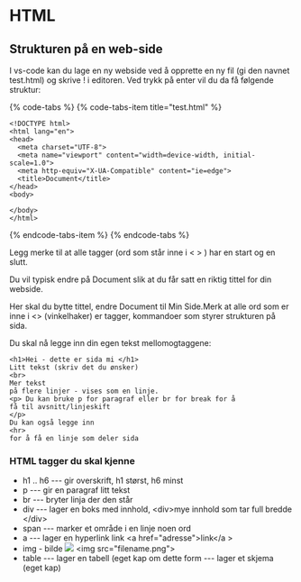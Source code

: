# HTML

## Strukturen på en web-side

I vs-code kan du lage en ny webside ved å opprette en ny fil \(gi den navnet test.html\) og skrive ! i editoren. Ved trykk på enter vil du da få følgende struktur:

{% code-tabs %}
{% code-tabs-item title="test.html" %}
```markup
<!DOCTYPE html>
<html lang="en">
<head>
  <meta charset="UTF-8">
  <meta name="viewport" content="width=device-width, initial-scale=1.0">
  <meta http-equiv="X-UA-Compatible" content="ie=edge">
  <title>Document</title>
</head>
<body>

</body>
</html>
```
{% endcode-tabs-item %}
{% endcode-tabs %}



Legg merke til at alle tagger \(ord som står inne i &lt; &gt; \) har en start  og en slutt.

Du vil typisk endre på  Document slik at du får satt en riktig tittel for din webside.

Her skal du bytte tittel, endre Document til Min Side.Merk at alle ord som er inne i &lt;&gt; \(vinkelhaker\) er tagger, kommandoer som styrer strukturen på sida.

Du skal nå legge inn din egen tekst mellomogtaggene:

```markup
<h1>Hei - dette er sida mi </h1>
Litt tekst (skriv det du ønsker)
<br>
Mer tekst
på flere linjer - vises som en linje.
<p> Du kan bruke p for paragraf eller br for break for å 
få til avsnitt/linjeskift
</p>
Du kan også legge inn 
<hr>
for å få en linje som deler sida
```

### HTML tagger du skal kjenne

* h1 .. h6 --- gir overskrift, h1 størst, h6 minst 
* p --- gir en paragraf litt tekst 
* br --- bryter linja der den står 
* div --- lager en boks med innhold,  &lt;div&gt;mye innhold som tar full bredde &lt;/div&gt;
* span --- marker et område i en linje noen ord 
* a --- lager en hyperlink link &lt;a href="adresse"&gt;link&lt;/a &gt; 
* img - bilde ![](filnavn.png) &lt;img src="filename.png"&gt;
* table --- lager en tabell \(eget kap om dette form --- lager et skjema \(eget kap\)



